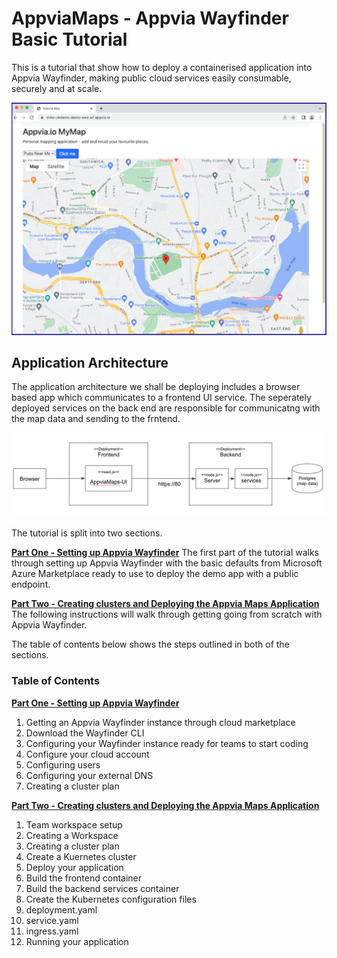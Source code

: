 # AppviaMaps - Appvia Wayfinder Basic Tutorial


This is a tutorial that show how to deploy a containerised application into Appvia Wayfinder, making public cloud services easily consumable, securely and at scale.

![Application image](/img/app2.jpeg )

## Application Architecture

The application architecture we shall be deploying includes a browser based app which communicates to a frontend UI service. The seperately deployed services on the back end are responsible for communicatng with the map data and sending to the frntend. 

![App architecture](/img/img13.jpeg )

The tutorial is split into two sections. 

[**Part One - Setting up Appvia Wayfinder**](admin-README.md)
The first part of the tutorial walks through setting up Appvia Wayfinder with the basic defaults from Microsoft Azure Marketplace ready to use to deploy the demo app with a public endpoint.

[**Part Two - Creating clusters and Deploying the Appvia Maps Application**](app-README.md)
The following instructions will walk  through getting going from scratch with Appvia Wayfinder. 

The table of contents below shows the steps outlined in both of the sections. 

### Table of Contents

[**Part One - Setting up Appvia Wayfinder**](app-README.md)
 1. Getting an Appvia Wayfinder instance through cloud marketplace
 2. Download the Wayfinder CLI
 3. Configuring your Wayfinder instance ready for teams to start coding
 4. Configure your cloud account
 5. Configuring users
 6. Configuring your external DNS
 7. Creating a cluster plan
 
 [**Part Two - Creating clusters and Deploying the Appvia Maps Application**](admin-README.md)
 1. Team workspace setup
 2. Creating a Workspace
 3. Creating a cluster plan
 4. Create a Kuernetes cluster
 5. Deploy your application
 6. Build the frontend container
 7. Build the backend services container
 8. Create the Kubernetes configuration files
 9. deployment.yaml
 10. service.yaml
 11. ingress.yaml
 12. Running your application

